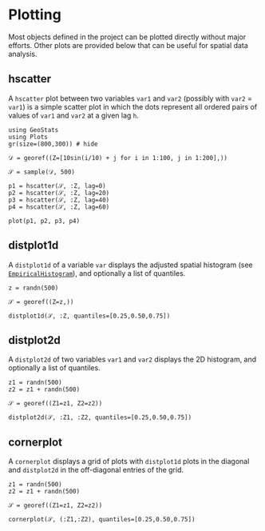 # Plotting

Most objects defined in the project can be plotted directly without major efforts.
Other plots are provided below that can be useful for spatial data analysis.

## hscatter

A `hscatter` plot between two variables `var1` and `var2` (possibly with `var2` =
`var1`) is a simple scatter plot in which the dots represent all ordered pairs of
values of `var1` and `var2` at a given lag `h`.

```@example plots
using GeoStats
using Plots
gr(size=(800,300)) # hide

𝒟 = georef((Z=[10sin(i/10) + j for i in 1:100, j in 1:200],))

𝒮 = sample(𝒟, 500)

p1 = hscatter(𝒮, :Z, lag=0)
p2 = hscatter(𝒮, :Z, lag=20)
p3 = hscatter(𝒮, :Z, lag=40)
p4 = hscatter(𝒮, :Z, lag=60)

plot(p1, p2, p3, p4)
```

## distplot1d

A `distplot1d` of a variable `var` displays the adjusted spatial histogram
(see [`EmpiricalHistogram`](@ref)), and optionally a list of quantiles.

```@example plots
z = randn(500)

𝒮 = georef((Z=z,))

distplot1d(𝒮, :Z, quantiles=[0.25,0.50,0.75])
```

## distplot2d

A `distplot2d` of two variables `var1` and `var2` displays the 2D histogram,
and optionally a list of quantiles.

```@example plots
z1 = randn(500)
z2 = z1 + randn(500)

𝒮 = georef((Z1=z1, Z2=z2))

distplot2d(𝒮, :Z1, :Z2, quantiles=[0.25,0.50,0.75])
```

## cornerplot

A `cornerplot` displays a grid of plots with `distplot1d` plots in the diagonal
and `distplot2d` in the off-diagonal entries of the grid.

```@example plots
z1 = randn(500)
z2 = z1 + randn(500)

𝒮 = georef((Z1=z1, Z2=z2))

cornerplot(𝒮, (:Z1,:Z2), quantiles=[0.25,0.50,0.75])
```
